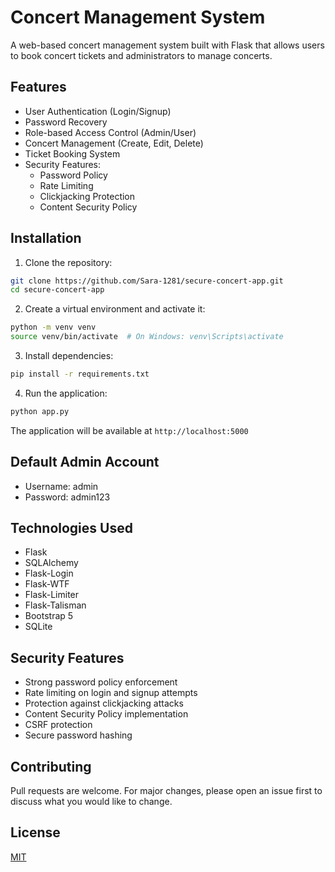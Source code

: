 # Concert Management System

A web-based concert management system built with Flask that allows users to book concert tickets and administrators to manage concerts.

## Features

- User Authentication (Login/Signup)
- Password Recovery
- Role-based Access Control (Admin/User)
- Concert Management (Create, Edit, Delete)
- Ticket Booking System
- Security Features:
  - Password Policy
  - Rate Limiting
  - Clickjacking Protection
  - Content Security Policy

## Installation

1. Clone the repository:
```bash
git clone https://github.com/Sara-1281/secure-concert-app.git
cd secure-concert-app
```

2. Create a virtual environment and activate it:
```bash
python -m venv venv
source venv/bin/activate  # On Windows: venv\Scripts\activate
```

3. Install dependencies:
```bash
pip install -r requirements.txt
```

4. Run the application:
```bash
python app.py
```

The application will be available at `http://localhost:5000`

## Default Admin Account
- Username: admin
- Password: admin123

## Technologies Used

- Flask
- SQLAlchemy
- Flask-Login
- Flask-WTF
- Flask-Limiter
- Flask-Talisman
- Bootstrap 5
- SQLite

## Security Features

- Strong password policy enforcement
- Rate limiting on login and signup attempts
- Protection against clickjacking attacks
- Content Security Policy implementation
- CSRF protection
- Secure password hashing

## Contributing

Pull requests are welcome. For major changes, please open an issue first to discuss what you would like to change.

## License

[MIT](https://choosealicense.com/licenses/mit/)
